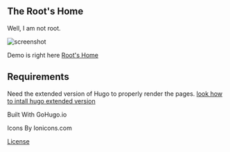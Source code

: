 The Root's Home
---
Well, I am not root.

![screenshot](https://github.com/rmsubekti/the-roots-home/raw/master/images/screenshot.png)


Demo is right here [Root's Home](https://rmsubekti.github.io/the-roots-home/)

Requirements
---
Need the extended version of Hugo to properly render the pages.
[look how to intall hugo extended version](https://gohugo.io/getting-started/installing/)

Built With GoHugo.io

Icons By Ionicons.com

[License](https://raw.githubusercontent.com/rmsubekti/the-roots-home/master/LICENSE)
